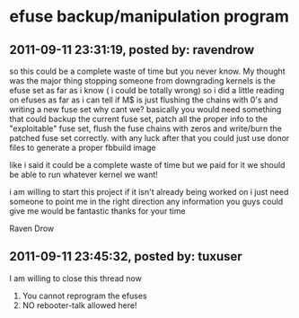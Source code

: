# efuse backup/manipulation program

## 2011-09-11 23:31:19, posted by: ravendrow

so this could be a complete waste of time but you never know. My thought was the major thing stopping someone from downgrading kernels is the efuse set as far as i know ( i could be totally wrong) so i did a little reading on efuses as far as i can tell if M$ is just flushing the chains with 0's and writing a new fuse set why cant we? basically you would need something that could backup the current fuse set, patch all the proper info to the "exploitable" fuse set, flush the fuse chains with zeros and write/burn the patched fuse set correctly. with any luck after that you could just use donor files to generate a proper fbbuild image  
   
 like i said it could be a complete waste of time but we paid for it we should be able to run whatever kernel we want!  
   
 i am willing to start this project if it isn't already being worked on i just need someone to point me in the right direction any information you guys could give me would be fantastic thanks for your time  
   
 Raven Drow

## 2011-09-11 23:45:32, posted by: tuxuser

I am willing to close this thread now  
   
 1. You cannot reprogram the efuses  
 2. NO rebooter-talk allowed here!